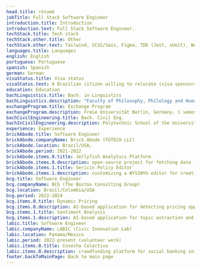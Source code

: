 ```yaml
---
head.title: résumé
jobTitle: Full Stack Software Engineer
introduction.title: Introduction
introduction.text: Full Stack Software Engineer.
techStack.title: Tech stack
techStack.other.title: Other
techStack.other.text: Tailwind, SCSS/Sass, Figma, TDD (Jest, xUnit), WebSockets, REST APIs, Git, DynamoDB, MongoDB, Nginx, web scraping, Selenium, Pandas, FastAPI, Flask, Linux, Bash, Clean Code, SOLID, CI/CD, Haskell, Clojure, algorithms & data structures, ...
languages.title: Languages
english: English
portuguese: Portuguese
spanish: Spanish
german: German
visaStatus.title: Visa status
visaStatus.text: A Brazilian citizen willing to relocate (visa sponsorship needed).
education: Education
bachLinguistics.title: Bach. in Linguistics
bachLinguistics.description: "Faculty of Philosophy, Philology and Human Sciences (FFLCH). University of São Paulo (USP–Brazil). 2016 — 2020."
exchangeProgram.title: Exchange Program
exchangeProgram.description: Freie Universität Berlin, Germany. 1 semester. Exchange program with scholarship for academic excellence.
bachCivilEngineering.title: Bach. Civil Eng.
bachInCivilEngineering.description: Polytechnic School of the University of São Paulo (POLI-USP–Brazil). 2013—2015. Unfinished.
experience: Experience
brickAbode.title: Software Engineer
brickAbode.companyName: Brick Abode (FGTECH LLC)
brickAbode.location: Brazil/USA,
brickAbode.period: 2021-2022
brickAbode.items.0.title: Jellyfish Analytics Platform
brickAbode.items.0.description: open-source project for fetching data from social media APIs, aggregating it and serving it in a web application
brickAbode.items.1.title: Sericin Policy Editor
brickAbode.items.1.description: customizing a WYSIWYG editor for creating real estate contracts
bcg.title: Software Engineer
bcg.companyName: BCG (The Boston Consulting Group)
bcg.location: Brazil/Colombia/USA
bcg.period: 2022-2024
bcg.items.0.title: Dynamic Pricing
bcg.items.0.description: AI-based application for detecting pricing opportunities for a Fortune-50 electric vehicle manufacturer
bcg.items.1.title: Sentiment Analysis
bcg.items.1.description: AI-based application for topic extraction and sentiment analysis of customer reviews in a Fortune-500 energy company
labic.title: Software Engineer
labic.companyName: LABIC (Civic Innovation Lab)
labic.location: Panama/Mexico
labic.period: 2022-present (volunteer work)
labic.items.0.title: Cosecha Colectiva
labic.items.0.description: crowdfunding platform for social banking initiative in rural Mexico
footer.backToMainPage: Back to main page
---
```

